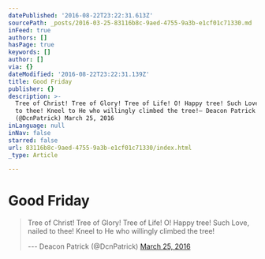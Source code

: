 ```yaml
---
datePublished: '2016-08-22T23:22:31.613Z'
sourcePath: _posts/2016-03-25-83116b8c-9aed-4755-9a3b-e1cf01c71330.md
inFeed: true
authors: []
hasPage: true
keywords: []
author: []
via: {}
dateModified: '2016-08-22T23:22:31.139Z'
title: Good Friday
publisher: {}
description: >-
  Tree of Christ! Tree of Glory! Tree of Life! O! Happy tree! Such Love, nailed
  to thee! Kneel to He who willingly climbed the tree!— Deacon Patrick
  (@DcnPatrick) March 25, 2016
inLanguage: null
inNav: false
starred: false
url: 83116b8c-9aed-4755-9a3b-e1cf01c71330/index.html
_type: Article

---
```

# Good Friday

> Tree of Christ! Tree of Glory! Tree of Life! O! Happy tree! Such Love, nailed to thee! Kneel to He who willingly climbed the tree!
> 
> --- Deacon Patrick (@DcnPatrick) [March 25, 2016][0]



[0]: https://twitter.com/DcnPatrick/status/713348688051974148